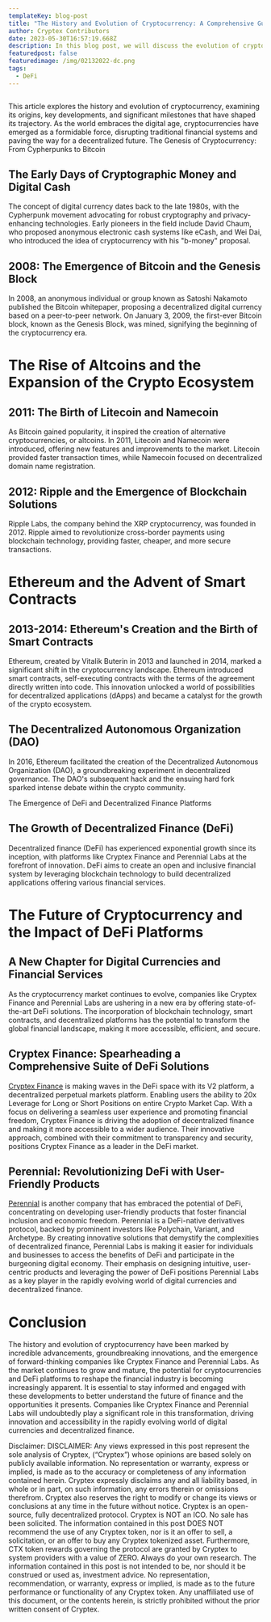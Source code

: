 ```yaml
---
templateKey: blog-post
title: "The History and Evolution of Cryptocurrency: A Comprehensive Guide"
author: Cryptex Contributors
date: 2023-05-30T16:57:19.668Z
description: In this blog post, we will discuss the evolution of cryptocurrency.
featuredpost: false
featuredimage: /img/02132022-dc.png
tags:
  - DeFi
---
```

![]()

This article explores the history and evolution of cryptocurrency, examining its origins, key developments, and significant milestones that have shaped its trajectory. As the world embraces the digital age, cryptocurrencies have emerged as a formidable force, disrupting traditional financial systems and paving the way for a decentralized future. The Genesis of Cryptocurrency: From Cypherpunks to Bitcoin

## The Early Days of Cryptographic Money and Digital Cash

The concept of digital currency dates back to the late 1980s, with the Cypherpunk movement advocating for robust cryptography and privacy-enhancing technologies. Early pioneers in the field include David Chaum, who proposed anonymous electronic cash systems like eCash, and Wei Dai, who introduced the idea of cryptocurrency with his "b-money" proposal.

## 2008: The Emergence of Bitcoin and the Genesis Block

In 2008, an anonymous individual or group known as Satoshi Nakamoto published the Bitcoin whitepaper, proposing a decentralized digital currency based on a peer-to-peer network. On January 3, 2009, the first-ever Bitcoin block, known as the Genesis Block, was mined, signifying the beginning of the cryptocurrency era.

# The Rise of Altcoins and the Expansion of the Crypto Ecosystem

## 2011: The Birth of Litecoin and Namecoin

As Bitcoin gained popularity, it inspired the creation of alternative cryptocurrencies, or altcoins. In 2011, Litecoin and Namecoin were introduced, offering new features and improvements to the market. Litecoin provided faster transaction times, while Namecoin focused on decentralized domain name registration.

## 2012: Ripple and the Emergence of Blockchain Solutions

Ripple Labs, the company behind the XRP cryptocurrency, was founded in 2012. Ripple aimed to revolutionize cross-border payments using blockchain technology, providing faster, cheaper, and more secure transactions.

# Ethereum and the Advent of Smart Contracts

## 2013-2014: Ethereum's Creation and the Birth of Smart Contracts

Ethereum, created by Vitalik Buterin in 2013 and launched in 2014, marked a significant shift in the cryptocurrency landscape. Ethereum introduced smart contracts, self-executing contracts with the terms of the agreement directly written into code. This innovation unlocked a world of possibilities for decentralized applications (dApps) and became a catalyst for the growth of the crypto ecosystem.

## The Decentralized Autonomous Organization (DAO)

In 2016, Ethereum facilitated the creation of the Decentralized Autonomous Organization (DAO), a groundbreaking experiment in decentralized governance. The DAO's subsequent hack and the ensuing hard fork sparked intense debate within the crypto community.

The Emergence of DeFi and Decentralized Finance Platforms

## The Growth of Decentralized Finance (DeFi)

Decentralized finance (DeFi) has experienced exponential growth since its inception, with platforms like Cryptex Finance and Perennial Labs at the forefront of innovation. DeFi aims to create an open and inclusive financial system by leveraging blockchain technology to build decentralized applications offering various financial services.

# The Future of Cryptocurrency and the Impact of DeFi Platforms

## A New Chapter for Digital Currencies and Financial Services

As the cryptocurrency market continues to evolve, companies like Cryptex Finance and Perennial Labs are ushering in a new era by offering state-of-the-art DeFi solutions. The incorporation of blockchain technology, smart contracts, and decentralized platforms has the potential to transform the global financial landscape, making it more accessible, efficient, and secure.

## Cryptex Finance: Spearheading a Comprehensive Suite of DeFi Solutions

[Cryptex Finance](https://cryptex.finance/) is making waves in the DeFi space with its V2 platform, a decentralized perpetual markets platform. Enabling users the ability to 20x Leverage for Long or Short Positions on entire Crypto Market Cap. With a focus on delivering a seamless user experience and promoting financial freedom, Cryptex Finance is driving the adoption of decentralized finance and making it more accessible to a wider audience. Their innovative approach, combined with their commitment to transparency and security, positions Cryptex Finance as a leader in the DeFi market.

## Perennial: Revolutionizing DeFi with User-Friendly Products

[Perennial](https://perennial.finance/) is another company that has embraced the potential of DeFi, concentrating on developing user-friendly products that foster financial inclusion and economic freedom. Perennial is a DeFi-native derivatives protocol, backed by prominent investors like Polychain, Variant, and Archetype. By creating innovative solutions that demystify the complexities of decentralized finance, Perennial Labs is making it easier for individuals and businesses to access the benefits of DeFi and participate in the burgeoning digital economy. Their emphasis on designing intuitive, user-centric products and leveraging the power of DeFi positions Perennial Labs as a key player in the rapidly evolving world of digital currencies and decentralized finance.

# Conclusion

The history and evolution of cryptocurrency have been marked by incredible advancements, groundbreaking innovations, and the emergence of forward-thinking companies like Cryptex Finance and Perennial Labs. As the market continues to grow and mature, the potential for cryptocurrencies and DeFi platforms to reshape the financial industry is becoming increasingly apparent. It is essential to stay informed and engaged with these developments to better understand the future of finance and the opportunities it presents. Companies like Cryptex Finance and Perennial Labs will undoubtedly play a significant role in this transformation, driving innovation and accessibility in the rapidly evolving world of digital currencies and decentralized finance.



Disclaimer: DISCLAIMER: Any views expressed in this post represent the sole analysis of Cryptex, (“Cryptex”) whose opinions are based solely on publicly available information. No representation or warranty, express or implied, is made as to the accuracy or completeness of any information contained herein. Cryptex expressly disclaims any and all liability based, in whole or in part, on such information, any errors therein or omissions therefrom. Cryptex also reserves the right to modify or change its views or conclusions at any time in the future without notice. Cryptex is an open-source, fully decentralized protocol. Cryptex is NOT an ICO. No sale has been solicited. The information contained in this post DOES NOT recommend the use of any Cryptex token, nor is it an offer to sell, a solicitation, or an offer to buy any Cryptex tokenized asset. Furthermore, CTX token rewards governing the protocol are granted by Cryptex to system providers with a value of ZERO. Always do your own research. The information contained in this post is not intended to be, nor should it be construed or used as, investment advice. No representation, recommendation, or warranty, express or implied, is made as to the future performance or functionality of any Cryptex token. Any unaffiliated use of this document, or the contents herein, is strictly prohibited without the prior written consent of Cryptex.